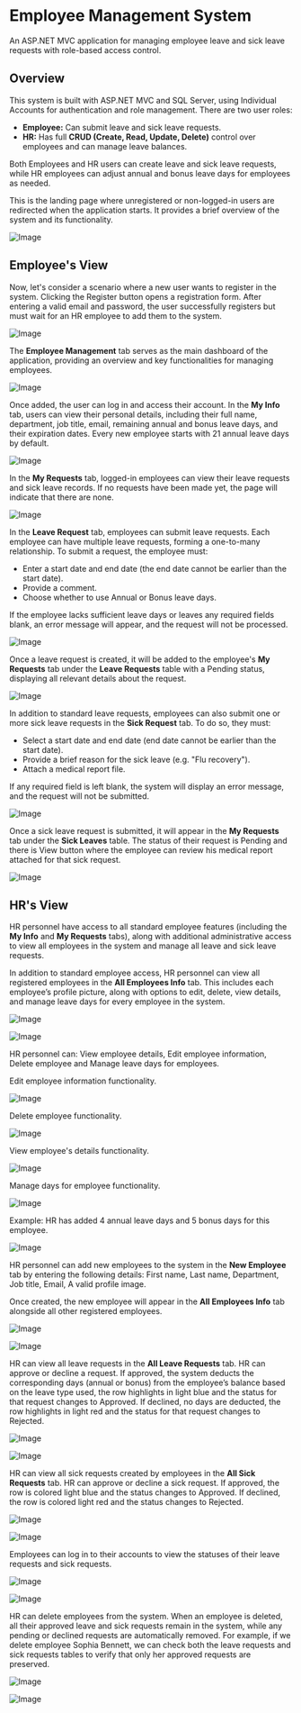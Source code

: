 <h1><b>Employee Management System</b></h1>
<p>An ASP.NET MVC application for managing employee leave and sick leave requests with role-based access control.</p>

<h2><b>Overview</b></h2>
<p>This system is built with ASP.NET MVC and SQL Server, using Individual Accounts for authentication and role management. There are two user roles:</p>
<ul>
  <li><b>Employee:</b> Can submit leave and sick leave requests.</li>
  <li><b>HR:</b> Has full <b>CRUD (Create, Read, Update, Delete)</b> control over employees and can manage leave balances.</li>
</ul>

<p>Both Employees and HR users can create leave and sick leave requests, while HR employees can adjust annual and bonus leave days for employees as needed.</p>

<p>This is the landing page where unregistered or non-logged-in users are redirected when the application starts. It provides a brief overview of the system and its functionality.</p>

![Image](https://github.com/user-attachments/assets/5bb0340d-dd3f-4050-8248-3663e2ee2869)

<h2><b>Employee's View</b></h2>
<p>Now, let's consider a scenario where a new user wants to register in the system. Clicking the Register button opens a registration form. After entering a valid email and password, the user successfully registers but must wait for an HR employee to add them to the system.</p>

![Image](https://github.com/user-attachments/assets/3f1cb13d-02d9-43d3-8a35-48d2f1746a64)

<p>The <b>Employee Management</b> tab serves as the main dashboard of the application, providing an overview and key functionalities for managing employees.</p>

![Image](https://github.com/user-attachments/assets/201b4ad8-2e6e-46e9-978d-c12157441fae)

<p>Once added, the user can log in and access their account. In the <b>My Info</b> tab, users can view their personal details, including their full name, department, job title, email, remaining annual and bonus leave days, and their expiration dates. Every new employee starts with 21 annual leave days by default.</p>

![Image](https://github.com/user-attachments/assets/321db116-08a2-41e2-bb0a-c7a261696cf7)

<p>In the <b>My Requests</b> tab, logged-in employees can view their leave requests and sick leave records. If no requests have been made yet, the page will indicate that there are none.</p>

![Image](https://github.com/user-attachments/assets/a19ba336-020d-4a06-ad23-968fad12e3ce)

<p>In the <b>Leave Request</b> tab, employees can submit leave requests. Each employee can have multiple leave requests, forming a one-to-many relationship. To submit a request, the employee must:
</p>
<ul>
  <li>Enter a start date and end date (the end date cannot be earlier than the start date).</li>
  <li>Provide a comment.</li>
  <li>Choose whether to use Annual or Bonus leave days.</li>
</ul>
<p>If the employee lacks sufficient leave days or leaves any required fields blank, an error message will appear, and the request will not be processed.
</p>

![Image](https://github.com/user-attachments/assets/aca215b2-b9ae-4fe1-ac2b-2dfc955cffeb)

<p>Once a leave request is created, it will be added to the employee's <b>My Requests</b> tab under the <b>Leave Requests</b> table with a Pending status, displaying all relevant details about the request.</p>

![Image](https://github.com/user-attachments/assets/2df72e74-f6de-4f39-b6c2-22a7b69548d6)

<p>In addition to standard leave requests, employees can also submit one or more sick leave requests in the <b>Sick Request</b> tab. To do so, they must:</p>
<ul>
  <li>Select a start date and end date (end date cannot be earlier than the start date).</li>
  <li>Provide a brief reason for the sick leave (e.g. "Flu recovery").</li>
  <li>Attach a medical report file.</li>
</ul>
<p>If any required field is left blank, the system will display an error message, and the request will not be submitted.</p>

![Image](https://github.com/user-attachments/assets/744d9c1a-e67d-4ae4-a03a-76d7c48529d1)

<p>Once a sick leave request is submitted, it will appear in the <b>My Requests</b> tab under the <b>Sick Leaves</b> table. The status of their request is Pending and there is View button where the employee can review his medical report attached for that sick request.</p>

![Image](https://github.com/user-attachments/assets/02c093e9-fad3-4ca3-94ef-5cade009db45)

<h2><b>HR's View</b></h2>

<p>HR personnel have access to all standard employee features (including the <b>My Info</b> and <b>My Requests</b> tabs), along with additional administrative access to view all employees in the system and manage all leave and sick leave requests.</p>
<p>In addition to standard employee access, HR personnel can view all registered employees in the <b>All Employees Info</b> tab. This includes each employee’s profile picture, along with options to edit, delete, view details, and manage leave days for every employee in the system.</p>

![Image](https://github.com/user-attachments/assets/c8dfa113-52a9-4397-a913-6e3340a5fed4)

![Image](https://github.com/user-attachments/assets/a1e1a219-be86-49c0-818f-473254b121c1)

<p>HR personnel can: View employee details, Edit employee information, Delete employee and Manage leave days for employees.</p>

<p>Edit employee information functionality.</p>

![Image](https://github.com/user-attachments/assets/79770c7e-926f-49ac-877d-2b5eca4d6239)

<p>Delete employee functionality.</p>

![Image](https://github.com/user-attachments/assets/7644e306-c002-420f-8162-9e21424469b5)

<p>View employee's details functionality.</p>

![Image](https://github.com/user-attachments/assets/43e56af1-ad3c-4d10-b343-10045a89fe91)

<p>Manage days for employee functionality.</p>

![Image](https://github.com/user-attachments/assets/14d6863b-895c-4fd8-b886-7552caab21ae)

<p>Example: HR has added 4 annual leave days and 5 bonus days for this employee.</p>

![Image](https://github.com/user-attachments/assets/009c103c-88ba-43b7-bd3b-9c8723adffb8)

<p>HR personnel can add new employees to the system in the <b>New Employee</b> tab by entering the following details: First name, Last name, Department, Job title, Email, A valid profile image.</p>
<p>Once created, the new employee will appear in the <b>All Employees Info</b> tab alongside all other registered employees.</p>

![Image](https://github.com/user-attachments/assets/80f51891-1051-47fd-b2b9-4087f85faf1c)

![Image](https://github.com/user-attachments/assets/1e6c955a-11cc-4363-81a0-5f5ed45926b4)

<p>HR can view all leave requests in the <b>All Leave Requests</b> tab. HR can approve or decline a request. If approved, the system deducts the corresponding days (annual or bonus) from the employee’s balance based on the leave type used, the row highlights in light blue and the status for that request changes to Approved. If declined, no days are deducted, the row highlights in light red and the status for that request changes to Rejected.</p>

![Image](https://github.com/user-attachments/assets/83104fae-082a-4258-b585-8d5867c5fc93)

![Image](https://github.com/user-attachments/assets/1a03f57d-69ae-46b3-b858-3d25d785fa61)

<p>HR can view all sick requests created by employees in the <b>All Sick Requests</b> tab. HR can approve or decline a sick request. If approved, the row is colored light blue and the status changes to Approved. If declined, the row is colored light red and the status changes to Rejected.</p>

![Image](https://github.com/user-attachments/assets/a4878808-bcea-41fa-a632-ad2f5487b68a)

![Image](https://github.com/user-attachments/assets/7cc2e3bb-826b-40f2-9c4f-82940a6ff5db)

<p>Employees can log in to their accounts to view the statuses of their leave requests and sick requests.</p>

![Image](https://github.com/user-attachments/assets/f383cd91-a043-4a23-87cd-da7edc45a1f8)

![Image](https://github.com/user-attachments/assets/9bbce640-b3a6-42ad-8715-7eda49204b7e)

<p>HR can delete employees from the system. When an employee is deleted, all their approved leave and sick requests remain in the system, while any pending or declined requests are automatically removed. For example, if we delete employee Sophia Bennett, we can check both the leave requests and sick requests tables to verify that only her approved requests are preserved.</p>

![Image](https://github.com/user-attachments/assets/8d6c50bb-5d74-4b14-832c-6e259a4e48bf)

![Image](https://github.com/user-attachments/assets/f0b2919e-a23d-45aa-83d6-cc56e1f91d89)
